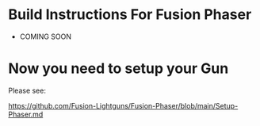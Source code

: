 # Build Instructions For Fusion Phaser


- COMING SOON



# Now you need to setup your Gun

Please see:

https://github.com/Fusion-Lightguns/Fusion-Phaser/blob/main/Setup-Phaser.md
